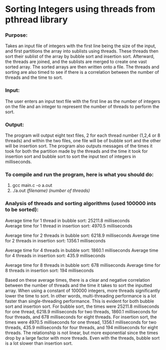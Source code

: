 # Sorting Integers using threads from pthread library

### Purpose:
Takes an input file of integers with the first line being the size of the input, and
first partitions the array into sublists using threads. These threads then sort their sublist
of the array by bubble sort and insertion sort. Afterward, the threads are joined,
and the sublists are merged to create one vast sorted array. The sorted arrays are then
written onto a file. The threads and sorting are also timed to see if there is a correlation
between the number of threads and the time to sort.

### Input: 
The user enters an input text file with the first line as the number of integers on the
file and an integer to represent the number of threads to perform the sort.

### Output:
The program will output eight text files, 2 for each thread number (1,2,4 or 8 threads)
and within the two files, one file will be of bubble sort and the other will be insertion sort.
The program also outputs messages of the times it took for both the partition made by the threads
and the time it took for insertion sort and bubble sort to sort the input text of integers in milliseconds.


### To compile and run the program, here is what you should do:
1. gcc main.c -o a.out
2. ./a.out *(filename) (number of threads)*


### Analysis of threads and sorting algorithms (used 100000 ints to be sorted):
Average time for 1 thread in bubble sort: 25211.8 milliseconds
<br />Average time for 1 thread in insertion sort: 4970.5 milliseconds

Average time for 2 threads in bubble sort: 6218.9 milliseconds
Average time for 2 threads in insertion sort: 1356.1 milliseconds

Average time for 4 threads in bubble sort: 1860.1 milliseconds
Average time for 4 threads in insertion sort: 435.9 milliseconds

Average time for 8 threads in bubble sort: 678 milliseconds
Average time for 8 threads in insertion sort: 194 milliseconds


Based on these average times, there is a clear and negative correlation between the number of threads and the time it takes to sort the inputted array. When using a constant of 100000 integers, more threads significantly lower the time to sort. In other words, multi-threading performance is a lot faster than single-threading performance. This is evident for both bubble sort and insertion sort. For bubble sort, the times were 25211.8 milliseconds for one thread, 6218.9 milliseconds for two threads, 1860.1 milliseconds for four threads, and 678 milliseconds for eight threads. For insertion sort, the times were 4970.5 milliseconds for one thread, 1356.1 milliseconds for two threads, 435.9 milliseconds for four threads, and 194 milliseconds for eight threads. The relationship is not linear, but more exponential since the times drop by a large factor with more threads. Even with the threads, bubble sort is a lot slower than insertion sort.


